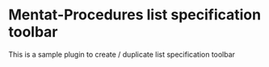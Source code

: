 # Mentat-Procedures list specification toolbar

This is a sample plugin to create / duplicate list specification toolbar 